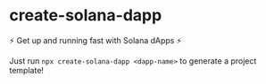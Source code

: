 # create-solana-dapp

:zap: Get up and running fast with Solana dApps :zap:

Just run `npx create-solana-dapp <dapp-name>` to generate a project template!
